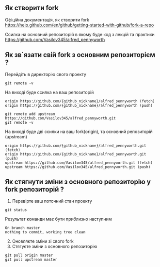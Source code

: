 ## Як створити fork

Офіційна документація, як створити fork  
https://help.github.com/en/github/getting-started-with-github/fork-a-repo

Ссилка на основний репозиторій в якому буде код з лекцій та практики
https://github.com/Vasilov345/alfred_pennyworth

## Як зв`язати свій fork з основним репозиторієм ?

Перейдіть в директорію свого проекту
```
git remote -v
```
На виході буде ссилка на ваш репозиторій
```
origin https://github.com/{github_nickname}/alfred_pennyworth (fetch)  
origin https://github.com/{github_nickname}/alfred_pennyworth (push)
```

```
git remote add upstream https://github.com/Vasilov345/alfred_pennyworth.git
git remote -v
```

На виході буде дві ссилки на ваш fork(origin), та основний репозиторій (upstream)

```
origin https://github.com/{github_nickname}/alfred_pennyworth.git (fetch)
origin https://github.com/{github_nickname}/alfred_pennyworth.git (push)
upstream https://github.com/Vasilov345/alfred_pennyworth.git (fetch)
upstream https://github.com/Vasilov345/alfred_pennyworth.git (push)
```

## Як стягнути зміни з основного репозиторію у fork репозиторій ?

1. Перевірте ваш поточний стан проекту
```
git status 
```
Результат команди має бути приблизно наступним
```
On branch master
nothing to commit, working tree clean
```

2. Оновляєте зміни зі свого fork
3. Стягуєте зміни з основного репозиторію

```
git pull origin master 
git pull upstream master
```

